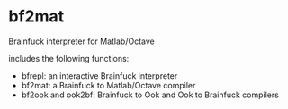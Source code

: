 bf2mat
======

Brainfuck interpreter for Matlab/Octave

includes the following functions:

- bfrepl: an interactive Brainfuck interpreter
- bf2mat: a Brainfuck to Matlab/Octave compiler
- bf2ook and ook2bf: Brainfuck to Ook and Ook to Brainfuck compilers

